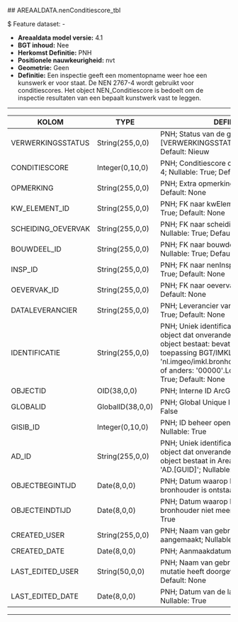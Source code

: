 ﻿﻿## AREAALDATA.nenConditiescore_tbl

$ Feature dataset: -


* __Areaaldata model versie:__ 4.1
* __BGT inhoud:__ Nee
* __Herkomst Definitie:__ PNH
* __Positionele nauwkeurigheid:__ nvt
* __Geometrie:__ Geen
* __Definitie:__ Een inspectie geeft een momentopname weer hoe een kunswerk er voor staat. De NEN 2767-4 wordt gebruikt voor conditiescores. Het object NEN_Conditiescore is bedoelt om de inspectie resultaten van een bepaalt kunstwerk vast te leggen.

***

|KOLOM                               |TYPE                  |DEFINITIE|
|------                              |----                  |-----    |
|VERWERKINGSSTATUS                   |String(255,0,0)       |PNH; Status van de gegevens; keuzelijst [VERWERKINGSSTATUS]; Nullable: False; Default: Nieuw|
|CONDITIESCORE                       |Integer(0,10,0)       |PNH; Conditiescore conform NEN 2767-4; Nullable: True; Default: None|
|OPMERKING                           |String(255,0,0)       |PNH; Extra opmerking; Nullable: True; Default: None|
|KW_ELEMENT_ID                       |String(255,0,0)       |PNH; FK naar kwElement_tbl; Nullable: True; Default: None|
|SCHEIDING_OEVERVAK                  |String(255,0,0)       |PNH; FK naar scheidingOevervak_l; Nullable: True; Default: None|
|BOUWDEEL_ID                         |String(255,0,0)       |PNH; FK naar bouwdeelKunstwerk_tbl; Nullable: True; Default: None|
|INSP_ID                             |String(255,0,0)       |PNH; FK naar nenInspectie_tbl; Nullable: True; Default: None|
|OEVERVAK_ID                         |String(255,0,0)       |PNH; FK naar oevervak_v; Nullable: True; Default: None|
|DATALEVERANCIER                     |String(255,0,0)       |PNH; Leverancier van de data; Nullable: True; Default: None|
|IDENTIFICATIE                       |String(255,0,0)       |PNH; Uniek identificatienummer voor het object dat onveranderlijk is zolang het object bestaat: bevat indien van toepassing BGT/IMKL ID in format 'nl.imgeo/imkl.bronhouderscode.LokaalID' of anders: '00000'.LokaalID; Nullable: True; Default: None|
|OBJECTID                            |OID(38,0,0)           |PNH; Interne ID ArcGIS; Nullable: False|
|GLOBALID                            |GlobalID(38,0,0)      |PNH; Global Unique Identifier; Nullable: False|
|GISIB_ID                            |Integer(0,10,0)       |PNH; ID beheer openbare ruimte (GISIB); Nullable: True|
|AD_ID                               |String(255,0,0)       |PNH; Uniek identificatienummer voor het object dat onveranderlijk is zolang het object bestaat in Areaaldata: in format 'AD.[GUID]'; Nullable: False; Default: None|
|OBJECTBEGINTIJD                     |Date(8,0,0)           |PNH; Datum waarop het object bij de bronhouder is ontstaan; Nullable: True|
|OBJECTEINDTIJD                      |Date(8,0,0)           |PNH; Datum waarop het object bij de bronhouder niet meer geldig is; Nullable: True|
|CREATED_USER                        |String(255,0,0)       |PNH; Naam van gebruiker die de rij heeft aangemaakt; Nullable: True; Default: None|
|CREATED_DATE                        |Date(8,0,0)           |PNH; Aanmaakdatum; Nullable: True|
|LAST_EDITED_USER                    |String(50,0,0)        |PNH; Naam van gebruiker die de laatste mutatie heeft doorgevoerd; Nullable: True; Default: None|
|LAST_EDITED_DATE                    |Date(8,0,0)           |PNH; Datum van de laatste mutatie; Nullable: True|


***

